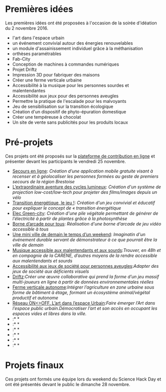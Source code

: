 # Premières idées

Les premières idées ont été proposées à l'occasion de la soirée d'idéation du 2 novembre 2016.

* l'art dans l'espace urbain
* un événement convivial autour des énergies renouvelables
* un module d'assainissement individuel grâce à la méthanisation
* orthèses paramétrables
* Fab-City
* Conception de machines à commandes numériques
* Projet Driftz
* Impression 3D pour fabriquer des maisons
* Créer une ferme verticale urbaine
* Accessibilité à la musique pour les personnes sourdes et malentendantes
* Accessibilité aux jeux pour des personnes aveugles
* Permettre la pratique de l'escalade pour les malvoyants
* Jeu de sensibilisation sur la transition écologique
* Création d'un dispositif de phyto-épuration domestique
* Créer une tempéreuse à chocolat
* Un site de vente sans publicités pour les produits locaux

# Pré-projets
Ces projets ont été proposés sur la [plateforme de contribution en ligne](http://www.sciencehackdaybrest.bzh/index.php/2016/11/07/soumettre-un-projet/) et présenter devant les participants le vendredi 25 novembre.

* [Secours en ligne](http://www.sciencehackdaybrest.bzh/index.php/2016/11/23/avant-projet-secours-citoyens/): *Création d’une application mobile gratuite visant à recenser et à géolocaliser les personnes formées au geste de premiers secours de la région Brestoise*  
* [L’extraordinaire aventure des cycles lumineux](http://www.sciencehackdaybrest.bzh/index.php/2016/11/23/avant-projet-lextraordinaire-aventure-des-cycles-lumineux/): *Création d'un système de projection low-cost/low-tech pour projeter des films/images depuis un vélo*  
* [Transition énergétique, le jeu !](http://www.sciencehackdaybrest.bzh/index.php/2016/11/15/avant-projet-transition-energetique-le-jeu/): *Création d'un jeu convivial et éducatif pour expliquer le concept de « transition énergétique*  
* [Elec Green-city](http://www.sciencehackdaybrest.bzh/index.php/2016/11/15/avant-projet-elec-green-city/): *Création d'une pile végétale permettant de générer de l’électricité à partir de plantes grâce à la photosynthèse*  
* [Borne d’arcade pour tous](http://www.sciencehackdaybrest.bzh/index.php/2016/11/15/avant-projet-borne-darcade-pour-tous/): *Réalisation d'une borne d’arcade de jeu vidéo accessible à tous*  
* [Une mini ville de demain le temps d’un weekend](http://www.sciencehackdaybrest.bzh/index.php/2016/11/15/avant-projet-une-mini-ville-de-demain-le-temps-dun-weekend/): *Imaginatin d'un événement durable servant de démonstrateur à ce que pourrait être la ville de demain*  
* [Musique accessible aux malentendants et aux sourds](http://www.sciencehackdaybrest.bzh/index.php/2016/11/15/avant-projet-musique-accessible-aux-malentendants-et-aux-sourds/):*Trouver, en 48h et en compagnie de la CARENE, d’autres moyens de la rendre accessible aux malentendants et sourds*  
* [Accessibilité aux jeux de société pour personnes aveugles](http://www.sciencehackdaybrest.bzh/index.php/2016/11/16/avant-projet-accessibilite-aux-jeux-de-societe-pour-personnes-aveugles/):*Adapter des jeux de société aux déficients visuels*
* [Driftz](http://www.sciencehackdaybrest.bzh/index.php/2016/11/16/avant-projet-driftz/):*Créer une œuvre collaborative qui prend la forme d’un jeu massif multi-joueurs en ligne à partir de données environnementales réelles*
* [Ferme verticale autonome](http://www.sciencehackdaybrest.bzh/index.php/2016/11/16/avant-projet-ferme-vertical-autonome-tenant-compte-des-facades-maritimes-de-brest/):*Intégrer l’agriculture en zone urbaine sous forme de bâtiment à étage, formant un écosystème animal/végétal productif et autonome*
* [Réseau ON<>OFF. L’art dans l’espace Urbain](http://www.sciencehackdaybrest.bzh/index.php/2016/11/16/avant-projet-reseau-onoff-lart-dans-lespace-urbain/):*Faire émerger l’Art dans l’espace public urbain.Démocratiser l’art et son accès en occupant les espaces vides et libres dans la ville.*
* []():* *
* []():* *
* []():* *
* []():* *
* []():* *
* []():* *



# Projets finaux
Ces projets ont formés une équipe lors du weekend du Science Hack Day et ont été présentés devant le public le dimanche 28 novembre.
